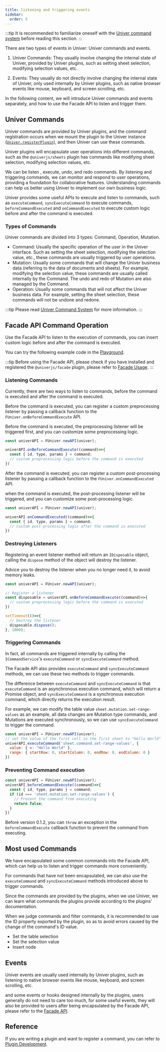```yaml
---
title: listening and triggering events
sidebar:
  order: 5
---
```


:::tip
It is recommended to familiarize oneself with the [Univer command system](/guides/architecture/architecture/#command-system) before reading this section.
:::

There are two types of events in Univer: Univer commands and events.

1. Univer Commands: They usually involve changing the internal state of Univer, provided by Univer plugins, such as setting sheet selection, modifying selection values, etc.

2. Events: They usually do not directly involve changing the internal state of Univer, only used internally by Univer plugins, such as native browser events like mouse, keyboard, and screen scrolling, etc.

In the following content, we will introduce Univer commands and events separately, and how to use the Facade API to listen and trigger them.

## Univer Commands

Univer commands are provided by Univer plugins, and the command registration occurs when we mount the plugin to the Univer instance ([`Univer.registerPlugin`](/api/core/classes/Univer.html#registerPlugin)), and then Univer can use these commands.

Univer plugins will encapsulate user operations into different commands, such as the `@univerjs/sheets` plugin has commands like modifying sheet selection, modifying selection values, etc.

We can be listen , execute, undo, and redo commands. By listening and triggering commands, we can monitor and respond to user operations, providing a foundation for collaborative features. Understanding commands can help us better using Univer to implement our own business logic.

Univer provides some useful APIs to execute and listen to commands, such as `executeCommand`, `syncExecuteCommand` to execute commands, `beforeCommandExecuted` and `onCommandExecuted` to execute custom logic before and after the command is executed.

### Types of Commands

Univer commands are divided into 3 types: Command, Operation, Mutation.

- Command: Usually the specific operation of the user in the Univer interface. Such as setting the sheet selection, modifying the selection value, etc., these commands are usually triggered by user operations.
- Mutation: Usually some commands that will change the Univer business data (referring to the data of documents and sheets). For example, modifying the selection value, these commands are usually called internally by the Command. The undo and redo of Mutation are also managed by the Command.
- Operation: Usually some commands that will not affect the Univer business data. For example, setting the sheet selection, these commands will not be undone and redone.

:::tip
Please read [Univer Command System](/guides/architecture/architecture/#command-system) for more information.
:::

## Facade API Command Operation

Use the Facade API to listen to the execution of commands, you can insert custom logic before and after the command is executed.

You can try the following example code in the [Playground](/playground/).

:::tip
Before using the Facade API, please check if you have installed and registered the `@univerjs/facade` plugin, please refer to [Facade Usage](/guides/facade/#installation).
:::

### Listening Commands

Currently, there are two ways to listen to commands, before the command is executed and after the command is executed.

Before the command is executed, you can register a custom preprocessing listener by passing a callback function to the `FUniver.onBeforeCommandExecute` API.

Before the command is executed, the preprocessing listener will be triggered first, and you can customize some preprocessing logic.

```javascript
const univerAPI = FUniver.newAPI(univer);

univerAPI.onBeforeCommandExecute((command)=>{
  const { id, type, params } = command;
  // custom preprocessing logic before the command is executed
})
```

After the command is executed, you can register a custom post-processing listener by passing a callback function to the `FUniver.onCommandExecuted` API.

when the command is executed, the post-processing listener will be triggered, and you can customize some post-processing logic.

```javascript
const univerAPI = FUniver.newAPI(univer);

univerAPI.onCommandExecuted((command)=>{
  const { id, type, params } = command;
  // custom post-processing logic after the command is executed
})
```

### Destroying Listeners

Registering an event listener method will return an `IDisposable` object, calling the `dispose` method of the object will destroy the listener.

Advice you to destroy the listener when you no longer need it, to avoid memory leaks.

```javascript
const univerAPI = FUniver.newAPI(univer);

// Register a listener
const disposable = univerAPI.onBeforeCommandExecute((command)=>{
  // custom preprocessing logic before the command is executed
})

setTimeout(()=>{
  // Destroy the listener
  disposable.dispose();
}, 1000);
```

### Triggering Commands

In fact, all commands are triggered internally by calling the `ICommandService`'s `executeCommand` or `syncExecuteCommand` method.

The Facade API also provides `executeCommand` and `syncExecuteCommand` methods, we can use these two methods to trigger commands.

The difference between `executeCommand` and `syncExecuteCommand` is that `executeCommand` is an asynchronous execution command, which will return a Promise object, and `syncExecuteCommand` is a synchronous execution command, which directly returns the execution result.

For example, we can modify the table value `sheet.mutation.set-range-values` as an example, all data changes are Mutation type commands, and Mutations are executed synchronously, so we can use `syncExecuteCommand` to trigger the command.

```javascript
const univerAPI = FUniver.newAPI(univer);
// set the value of the first cell in the first sheet to "Hello World"
univerAPI.executeCommand('sheet.command.set-range-values', {
  value: { v: "Hello World" },
  range: { startRow: 0, startColumn: 0, endRow: 0, endColumn: 0 }
})
```

### Preventing Command execution

```javascript
const univerAPI = FUniver.newAPI(univer);
univerAPI.beforeCommandExecute((command)=>{
  const { id, type, params } = command;
  if (id === 'sheet.mutation.set-range-values') {
    // Prevent the command from executing
    return false;
  }
})
```

Before version 0.1.2, you can `throw` an exception in the `beforeCommandExecute` callback function to prevent the command from executing.

## Most used Commands

We have encapsulated some common commands into the Facade API, which can help us to listen and trigger commands more conveniently.

For commands that have not been encapsulated, we can also use the `executeCommand` and `syncExecuteCommand` methods introduced above to trigger commands.

Since the commands are provided by the plugins, when we use Univer, we can learn what commands the plugins provide according to the plugins' documentation.

When we judge commands and filter commands, it is recommended to use the ID property exported by the plugin, so as to avoid errors caused by the change of the command's ID value.

- Set the table selection
- Set the selection value
- Insert node

## Events

Univer events are usually used internally by Univer plugins, such as listening to native browser events like mouse, keyboard, and screen scrolling, etc.

and some events or hooks designed internally by the plugins, users generally do not need to care too much, for some useful events, they will also be provided to users after being encapsulated by the Facade API, please refer to the [Facade API](/guides/facade/).

## Reference

If you are writing a plugin and want to register a command, you can refer to [Plugin Development](/guides/extend/command/).
